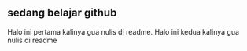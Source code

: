 ## sedang belajar github

Halo ini pertama kalinya gua nulis di readme. Halo ini kedua kalinya gua nulis di readme
